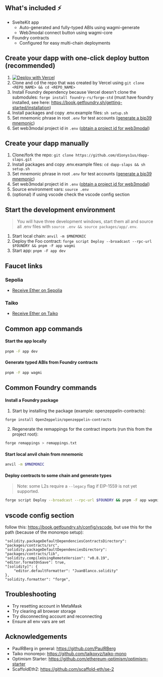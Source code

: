 ## What's included ⚡

- SvelteKit app
  - Auto-generated and fully-typed ABIs using wagmi-generate
  - Web3modal connect button using wagmi-core
- Foundry contracts
  - Configured for easy multi-chain deployments

## Create your dapp with one-click deploy button (recommended)

1. [![Deploy with Vercel](https://vercel.com/button)](https://vercel.com/new/clone?repository-url=https%3A%2F%2Fgithub.com%2Fd1onys1us%2Fdapp-slaps&env=VITE_WEB3MODAL_PROJECT_ID&envDescription=Retrieve%20a%20Web3Modal%20project%20ID%20%E2%86%92&envLink=https%3A%2F%2Fcloud.walletconnect.com%2Fsign-in&root-directory=packages%2Fapp)
2. Clone and cd the repo that was created by Vercel using `git clone <REPO_NAME> && cd <REPO_NAME>`
3. Install Foundry dependency because Vercel doesn't clone the submodules: `forge install foundry-rs/forge-std` (must have foundry installed, see here: https://book.getfoundry.sh/getting-started/installation)
4. Install packages and copy .env.example files:
   `sh setup.sh`
5. Set mnemonic phrase in root `.env` for test accounts ([generate a bip39 mnemonic](https://iancoleman.io/bip39/))
6. Set web3modal project id in `.env` ([obtain a project id for web3modal](https://cloud.walletconnect.com/sign-in))

## Create your dapp manually

1. Clone/fork the repo:
   `git clone https://github.com/d1onys1us/dapp-slaps.git`
2. Install packages and copy .env.example files:
   `cd dapp-slaps && sh setup.sh`
3. Set mnemonic phrase in root `.env` for test accounts ([generate a bip39 mnemonic](https://iancoleman.io/bip39/))
4. Set web3modal project id in `.env` ([obtain a project id for web3modal](https://cloud.walletconnect.com/sign-in))
5. Source environment vars: `source .env`
6. (optional) if using vscode check the vscode config section

## Start the development environment

> You will have three development windows, start them all and source all .env files with `source .env && source packages/app/.env`.

1. Start local chain: `anvil -m $MNEMONIC`
2. Deploy the Foo contract: `forge script Deploy --broadcast --rpc-url $FOUNDRY && pnpm -F app wagmi`
3. Start app: `pnpm -F app dev`

## Faucet links

### Sepolia

- [Receive Ether on Sepolia](https://sepolia-faucet.pk910.de/)

### Taiko

- [Receive Ether on Taiko](https://taiko.xyz/docs/guides/use-the-bridge#bridge-tokens-from-sepolia-to-taiko)

## Common app commands

#### Start the app locally

```sh
pnpm -F app dev
```

#### Generate typed ABIs from Foundry contracts

```sh
pnpm -F app wagmi
```

## Common Foundry commands

#### Install a Foundry package

1. Start by installing the package (example: openzeppelin-contracts):

```sh
forge install OpenZeppelin/openzeppelin-contracts
```

2. Regenerate the remappings for the contract imports (run this from the project root):

```sh
forge remappings > remappings.txt
```

#### Start local anvil chain from mnemonic

```sh
anvil -m $MNEMONIC
```

#### Deploy contracts to some chain and generate types

> Note: some L2s require a `--legacy` flag if EIP-1559 is not yet supported.

```sh
forge script Deploy --broadcast --rpc-url $FOUNDRY && pnpm -F app wagmi
```

## vscode config section
follow this: https://book.getfoundry.sh/config/vscode, but use this for the path (because of the monorepo setup):
```
"solidity.packageDefaultDependenciesContractsDirectory": "packages/contracts/src",
"solidity.packageDefaultDependenciesDirectory": "packages/contracts/lib",
"solidity.compileUsingRemoteVersion": "v0.8.19",
"editor.formatOnSave": true,
"[solidity]": {
    "editor.defaultFormatter": "JuanBlanco.solidity" 
},
"solidity.formatter": "forge",
```

## Troubleshooting

- Try resetting account in MetaMask
- Try clearing all browser storage
- Try disconnecting account and reconnecting
- Ensure all env vars are set

## Acknowledgements
- PaulRBerg in general: https://github.com/PaulRBerg
- Taiko monorepo: https://github.com/taikoxyz/taiko-mono
- Optimism Starter: https://github.com/ethereum-optimism/optimism-starter
- ScaffoldEth2: https://github.com/scaffold-eth/se-2
